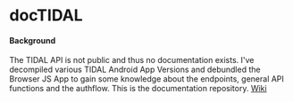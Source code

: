 # docTIDAL
#### Background
The TIDAL API is not public and thus no documentation exists. I've decompiled various TIDAL Android App Versions and debundled the Browser JS App to gain some knowledge about the endpoints, general API functions and the authflow. This is the documentation repository.
[Wiki](https://github.com/openTIDAL/docTIDAL/wiki)
